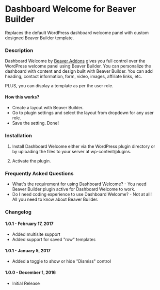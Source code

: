 # Dashboard Welcome for Beaver Builder
Replaces the default WordPress dashboard welcome panel with custom designed Beaver Builder template.

### Description ###

Dashboard Welcome by [Beaver Addons](https://wpbeaveraddons.com/?utm_medium=bb-dashboard-welcome&utm_source=repo-readme&utm_campaign=repo-homepage-link "Beaver Addons") gives you full control over the WordPress welcome panel using Beaver Builder. You can personalize the dashboard with content and design built with Beaver Builder. You can add heading, contact information, form, video, images, affiliate links, etc.

PLUS, you can display a template as per the user role.

#### How this works? ####

*   Create a layout with Beaver Builder.
*   Go to plugin settings and select the layout from dropdown for any user role.
*   Save the setting. Done!


### Installation ###

1. Install Dashboard Welcome either via the WordPress plugin directory or by uploading the files to your server at wp-content/plugins.

2. Activate the plugin.


### Frequently Asked Questions ###

*   What's the requirement for using Dashboard Welcome? - You need Beaver Builder plugin active for Dashboard Welcome to work.
*   Do I need coding experience to use Dashboard Welcome? - Not at all! All you need to know about Beaver Builder.


### Changelog ###

#### 1.0.1 - February 17, 2017 ####
*   Added multisite support
*   Added support for saved "row" templates

#### 1.0.1 - January 5, 2017 ####
*   Added a toggle to show or hide "Dismiss" control

#### 1.0.0 - December 1, 2016 ####
*   Initial Release
